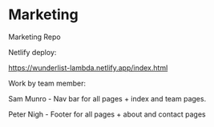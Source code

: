 # Marketing
Marketing Repo

Netlify deploy:

https://wunderlist-lambda.netlify.app/index.html

Work by team member:

Sam Munro - Nav bar for all pages + index and team pages.

Peter Nigh - Footer for all pages + about and contact pages

